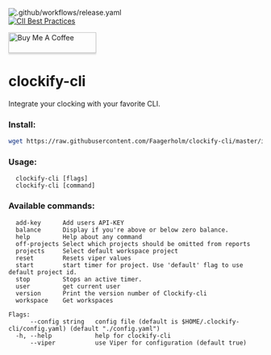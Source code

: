 ![.github/workflows/release.yaml](https://github.com/Faagerholm/clockify-cli/workflows/.github/workflows/release.yaml/badge.svg?branch=v1.1&event=release)	
[![CII Best Practices](https://bestpractices.coreinfrastructure.org/projects/4331/badge)](https://bestpractices.coreinfrastructure.org/projects/4331)	

<a href="https://www.buymeacoffee.com/Faagerholm" target="_blank"><img src="https://www.buymeacoffee.com/assets/img/custom_images/orange_img.png" alt="Buy Me A Coffee" style="height: 41px !important;width: 174px !important;box-shadow: 0px 3px 2px 0px rgba(190, 190, 190, 0.5) !important;-webkit-box-shadow: 0px 3px 2px 0px rgba(190, 190, 190, 0.5) !important;" ></a>

# clockify-cli
Integrate your clocking with your favorite CLI. 

### Install:

```bash
wget https://raw.githubusercontent.com/Faagerholm/clockify-cli/master/install.sh && ./install.sh
```

### Usage:
```
  clockify-cli [flags]  
  clockify-cli [command]
```
### Available commands:
```
  add-key      Add users API-KEY
  balance      Display if you're above or below zero balance.
  help         Help about any command
  off-projects Select which projects should be omitted from reports
  projects     Select default workspace project
  reset        Resets viper values
  start        start timer for project. Use 'default' flag to use default project id.
  stop         Stops an active timer.
  user         get current user
  version      Print the version number of Clockify-cli
  workspace    Get workspaces

Flags:
      --config string   config file (default is $HOME/.clockify-cli/config.yaml) (default "./config.yaml")
  -h, --help            help for clockify-cli
      --viper           use Viper for configuration (default true)
```
